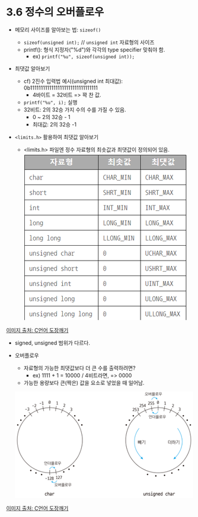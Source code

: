 # 3.6 정수의 오버플로우

* 메모리 사이즈를 알아보는 법: `sizeof()`
    - `sizeof(unsigned int);` // `unsigned int` 자료형의 사이즈
    - printf(): 형식 지정자("%d")와 각각의 type specifier 맞춰야 함.
        - ex) `printf("%u", sizeof(unsigned int));`

* 최댓값 알아보기
   - cf) 2진수 입력법 예시(unsigned int 최대값): 0b11111111111111111111111111111111
        - 4바이트 = 32비트 => 꽉 찬 값.
    - `printf("%u", i);` 실행
    - 32비트: 2의 32승 가지 수의 수를 가질 수 있음.
        - 0 ~ 2의 32승 - 1
        - 최대값: 2의 32승 -1

* `<limits.h>` 활용하여 최댓값 알아보기
    - <limits.h> 파일엔 정수 자료형의 최솟값과 최댓값이 정의되어 있음.
    ![](../images/chapter3/data9.png)

[이미지 출처: C언어 도장깨기](https://dojang.io/mod/page/view.php?id=34)
    
* signed, unsigned 범위가 다르다. 

* 오버플로우
    - 자료형의 가능한 최댓값보다 더 큰 수를 출력하려면?
        - ex) 1111 + 1 = 10000 / 4비트라면, => 0000
    - 가능한 용량보다 큰(짝은) 값을 요소로 넣었을 때 일어남.

    ![](../images/chapter3/data10.png)

[이미지 출처: C언어 도장깨기](https://dojang.io/mod/page/view.php?id=32)
